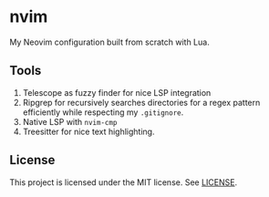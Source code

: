 # nvim

My Neovim configuration built from scratch with Lua.

## Tools

1. Telescope as fuzzy finder for nice LSP integration
2. Ripgrep for recursively searches directories for a regex pattern efficiently
   while respecting my `.gitignore`.
3. Native LSP with `nvim-cmp`
4. Treesitter for nice text highlighting.

## License

This project is licensed under the MIT license. See [LICENSE](./LICENSE).
